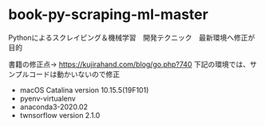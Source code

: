 # book-py-scraping-ml-master
Pythonによるスクレイピング＆機械学習　開発テクニック　最新環境へ修正が目的

書籍の修正点→ https://kujirahand.com/blog/go.php?740
下記の環境では、サンプルコードは動かいないので修正
 - macOS Catalina version 10.15.5(19F101)
 - pyenv-virtualenv
 - anaconda3-2020.02
 - twnsorflow version 2.1.0
